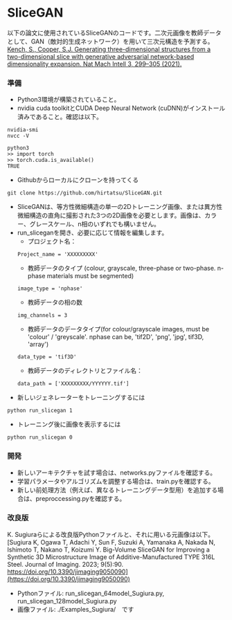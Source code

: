 # SliceGAN 

以下の論文に使用されているSliceGANのコードです。二次元画像を教師データとして、GAN（敵対的生成ネットワーク）を用いて三次元構造を予測する。
[Kench, S., Cooper, S.J. Generating three-dimensional structures from a two-dimensional slice with generative adversarial network-based dimensionality expansion. Nat Mach Intell 3, 299–305 (2021).](https://www.nature.com/articles/s42256-021-00322-1)


### 準備
- Python3環境が構築されていること。
- nvidia cuda toolkitとCUDA Deep Neural Network (cuDNN)がインストール済みであること。確認は以下。
```
nvidia-smi
nvcc -V

python3
>> import torch
>> torch.cuda.is_available()
TRUE
```
- Githubからローカルにクローンを持ってくる
```
git clone https://github.com/hirtatsu/SliceGAN.git
```
- SliceGANは、等方性微細構造の単一の2Dトレーニング画像、または異方性微細構造の直角に撮影された3つの2D画像を必要とします。画像は、カラー、グレースケール、n相のいずれでも構いません。
- run_sliceganを開き、必要に応じて情報を編集します。
  - プロジェクト名：
  ```
  Project_name = 'XXXXXXXXX'
  ```
  - 教師データのタイプ (colour, grayscale, three-phase or two-phase. n-phase materials must be segmented)
  ```
  image_type = 'nphase'
  ```
  - 教師データの相の数
  ```
  img_channels = 3
  ```
  - 教師データのデータタイプ(for colour/grayscale images, must be 'colour' / 'greyscale'. nphase can be, 'tif2D', 'png', 'jpg', tif3D, 'array')
  ```
  data_type = 'tif3D'
  ```
    - 教師データのディレクトリとファイル名：
  ```
  data_path = ['XXXXXXXXX/YYYYYY.tif']
  ```
- 新しいジェネレーターをトレーニングするには
```
python run_slicegan 1
```
- トレーニング後に画像を表示するには
```
python run_slicegan 0
```

### 開発

- 新しいアーキテクチャを試す場合は、networks.pyファイルを確認する。
- 学習パラメータやアルゴリズムを調整する場合は、train.pyを確認する。
- 新しい前処理方法（例えば、異なるトレーニングデータ型用）を追加する場合は、preproccessing.pyを確認する。

### 改良版
K. Sugiuraらによる改良版Pythonファイルと、それに用いる元画像は以下。
[Sugiura K, Ogawa T, Adachi Y, Sun F, Suzuki A, Yamanaka A, Nakada N, Ishimoto T, Nakano T, Koizumi Y. Big-Volume SliceGAN for Improving a Synthetic 3D Microstructure Image of Additive-Manufactured TYPE 316L Steel. Journal of Imaging. 2023; 9(5):90. https://doi.org/10.3390/jimaging9050090](https://doi.org/10.3390/jimaging9050090)

- Pythonファイル: run_slicegan_64model_Sugiura.py, run_slicegan_128model_Sugiura.py
- 画像ファイル: ./Examples_Sugiura/　です
